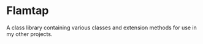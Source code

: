 # Flamtap
A class library containing various classes and extension methods for use in my other projects.
